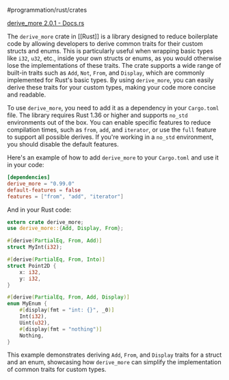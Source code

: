 #programmation/rust/crates

[derive_more 2.0.1 - Docs.rs](https://docs.rs/crate/derive_more/latest)


The `derive_more` crate in [[Rust]] is a library designed to reduce boilerplate code by allowing developers to derive common traits for their custom structs and enums. This is particularly useful when wrapping basic types like `i32`, `u32`, etc., inside your own 
structs or enums, as you would otherwise lose the implementations of these traits. The crate supports a wide range of built-in traits such as `Add`, `Not`, `From`, and `Display`, which are commonly implemented for Rust's basic types. By using `derive_more`, you can easily derive these traits for your custom types, making your code more concise and readable.

To use `derive_more`, you need to add it as a dependency in your `Cargo.toml` file. The library requires Rust 1.36 or higher and supports `no_std` environments out of the box. You can enable specific features to reduce compilation times, such as `from`, `add`, and `iterator`, or use the `full` feature to support all possible derives. If you're working in a `no_std` environment, you should disable the default features.

Here's an example of how to add `derive_more` to your `Cargo.toml` and use it in your code:

```toml
[dependencies]
derive_more = "0.99.0"
default-features = false
features = ["from", "add", "iterator"]
```

And in your Rust code:

```rust
extern crate derive_more;
use derive_more::{Add, Display, From};

#[derive(PartialEq, From, Add)]
struct MyInt(i32);

#[derive(PartialEq, From, Into)]
struct Point2D {
    x: i32,
    y: i32,
}

#[derive(PartialEq, From, Add, Display)]
enum MyEnum {
    #[display(fmt = "int: {}", _0)]
    Int(i32),
    Uint(u32),
    #[display(fmt = "nothing")]
    Nothing,
}
```

This example demonstrates deriving `Add`, `From`, and `Display` traits for a struct and an enum, showcasing how `derive_more` can simplify the implementation of common traits for custom types.
